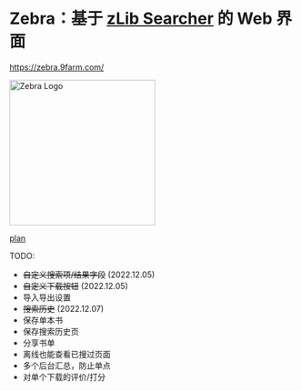 Zebra：基于 [zLib Searcher](https://github.com/zu1k/zlib-searcher) 的 Web 界面
======

<https://zebra.9farm.com/>

<a href="https://zebra.9farm.com/"><img src="https://raw.githubusercontent.com/zhengkai/zebra/master/misc/logo/readme.webp" width="256" height="256" alt="Zebra Logo" /></a>

[plan](https://github.com/zhengkai/zebra/blob/master/PLAN.md)

TODO:

* ~~自定义搜索项/结果字段~~ (2022.12.05)
* ~~自定义下载按钮~~ (2022.12.05)
* 导入导出设置
* ~~搜索历史~~ (2022.12.07)
* 保存单本书
* 保存搜索历史页
* 分享书单
* 离线也能查看已搜过页面
* 多个后台汇总，防止单点
* 对单个下载的评价/打分
